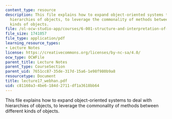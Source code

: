 ```yaml
---
content_type: resource
description: This file explains how to expand object-oriented systems to deal with
  hierarchies of objects, to leverage the commonality of methods between different
  kinds of objects.
file: /ol-ocw-studio-app/courses/6-001-structure-and-interpretation-of-computer-programs-spring-2005/c81160a34be6184d2711df1a3618bb64_lecture17_webhan.pdf
file_size: 1741057
file_type: application/pdf
learning_resource_types:
- Lecture Notes
license: https://creativecommons.org/licenses/by-nc-sa/4.0/
ocw_type: OCWFile
parent_title: Lecture Notes
parent_type: CourseSection
parent_uid: 7651cc87-35de-317d-15a6-1e98f980b9a8
resourcetype: Document
title: lecture17_webhan.pdf
uid: c81160a3-4be6-184d-2711-df1a3618bb64
---
```

This file explains how to expand object-oriented systems to deal with hierarchies of objects, to leverage the commonality of methods between different kinds of objects.